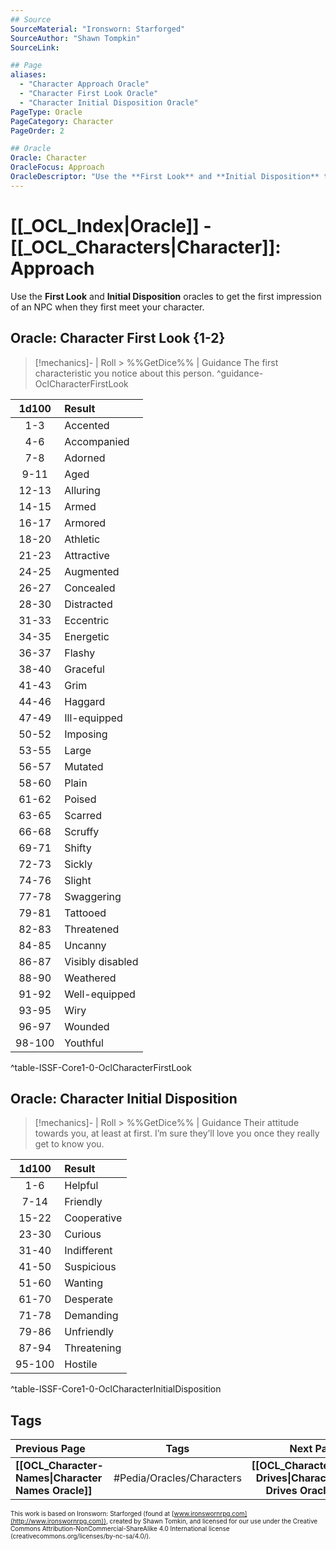 ```yaml
---
## Source
SourceMaterial: "Ironsworn: Starforged"
SourceAuthor: "Shawn Tompkin"
SourceLink: 

## Page
aliases:
  - "Character Approach Oracle"
  - "Character First Look Oracle"
  - "Character Initial Disposition Oracle"
PageType: Oracle
PageCategory: Character
PageOrder: 2

## Oracle
Oracle: Character
OracleFocus: Approach
OracleDescriptor: "Use the **First Look** and **Initial Disposition** to get the first impression of an NPC when they first meet your character."
---
```

 # [[_OCL_Index|Oracle]] - [[_OCL_Characters|Character]]: Approach
Use the **First Look** and **Initial Disposition** oracles to get the first impression of an NPC when they first meet your character.

## Oracle: Character First Look {1-2}
> [!mechanics]- | Roll > %%GetDice%% | Guidance
> The first characteristic you notice about this person. ^guidance-OclCharacterFirstLook

| 1d100 | Result |
|:---:|:--- |
| 1-3 | Accented |
| 4-6 | Accompanied |
| 7-8 | Adorned |
| 9-11 | Aged |
| 12-13 | Alluring |
| 14-15 | Armed |
| 16-17 | Armored |
| 18-20 | Athletic |
| 21-23 | Attractive |
| 24-25 | Augmented |
| 26-27 | Concealed |
| 28-30 | Distracted |
| 31-33 | Eccentric |
| 34-35 | Energetic |
| 36-37 | Flashy |
| 38-40 | Graceful |
| 41-43 | Grim |
| 44-46 | Haggard |
| 47-49 | Ill-equipped |
| 50-52 | Imposing |
| 53-55 | Large |
| 56-57 | Mutated |
| 58-60 | Plain |
| 61-62 | Poised |
| 63-65 | Scarred |
| 66-68 | Scruffy |
| 69-71 | Shifty |
| 72-73 | Sickly |
| 74-76 | Slight |
| 77-78 | Swaggering |
| 79-81 | Tattooed |
| 82-83 | Threatened |
| 84-85 | Uncanny |
| 86-87 | Visibly disabled |
| 88-90 | Weathered |
| 91-92 | Well-equipped |
| 93-95 | Wiry |
| 96-97 | Wounded |
| 98-100 | Youthful |
^table-ISSF-Core1-0-OclCharacterFirstLook

## Oracle: Character Initial Disposition
> [!mechanics]- | Roll > %%GetDice%% | Guidance
>  Their attitude towards you, at least at first. I’m sure they’ll love you once they really get to know you.

| 1d100 | Result |
|:---:|:--- |
| 1-6 | Helpful |
| 7-14 | Friendly |
| 15-22 | Cooperative |
| 23-30 | Curious |
| 31-40 | Indifferent |
| 41-50 | Suspicious |
| 51-60 | Wanting |
| 61-70 | Desperate |
| 71-78 | Demanding |
| 79-86 | Unfriendly |
| 87-94 | Threatening |
| 95-100 | Hostile |
^table-ISSF-Core1-0-OclCharacterInitialDisposition

## Tags
| Previous Page | Tags | Next Page |
|:--- |:---:| ---:|
| **[[OCL_Character-Names\|Character Names Oracle]]** | #Pedia/Oracles/Characters | **[[OCL_Character-Drives\|Character Drives Oracle]]** |

<font size=-2>This work is based on Ironsworn: Starforged (found at [www.ironswornrpg.com](http://www.ironswornrpg.com)), created by Shawn Tomkin, and licensed for our use under the Creative Commons Attribution-NonCommercial-ShareAlike 4.0 International license  (creativecommons.org/licenses/by-nc-sa/4.0/).</font>